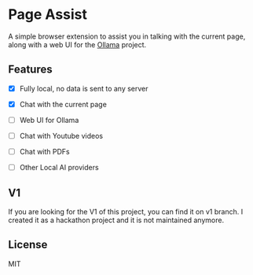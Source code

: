 # Page Assist

A simple browser extension to assist you in talking with the current page, along with a web UI for the [Ollama](https://github.com/ollama/ollama) project.



## Features

- [X] Fully local, no data is sent to any server
- [x] Chat with the current page 
- [ ] Web UI for Ollama
- [ ] Chat with Youtube videos
- [ ] Chat with PDFs
- [ ] Other Local AI providers


## V1

If you are looking for the V1 of this project, you can find it on v1 branch. I created it as a hackathon project and it is not maintained anymore.

## License

MIT